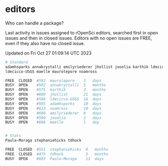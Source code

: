 # editors

Who can handle a package?

Last activity in issues assigned to rOpenSci editors, searched first in open
issues and then in closed issues. Editors with no open issues are FREE, even if
they also have no closed issue.


Updated on Fri Oct 27 01:09:14 UTC 2023

```bash
# Standard
adamhsparks annakrystalli emilyriederer jhollist jooolia karthik ldecicco
ldecicco-USGS maelle maurolepore noamross

FREE  CLOSED  #593  maurolepore    3   days
BUSY  OPEN    #502  annakrystalli  5   months
BUSY  OPEN    #575  karthik        3   months
BUSY  OPEN    #609  jhollist       21  days
BUSY  OPEN    #598  ldecicco-USGS  16  days
BUSY  OPEN    #595  adamhsparks    10  days
BUSY  OPEN    #613  noamross       10  days
BUSY  OPEN    #600  emilyriederer  8   days
BUSY  OPEN    #590  jooolia        2   days
BUSY  OPEN    #606  maelle         1   day


# Stats
Paula-Moraga stephaniehicks tdhock

FREE  CLOSED  #551  stephaniehicks  8   months
FREE  CLOSED  #475  tdhock          5   months
BUSY  OPEN    #603  Paula-Moraga    11  days
```
